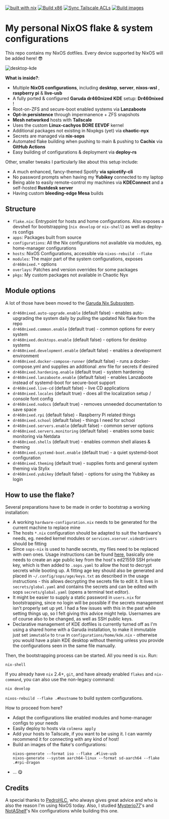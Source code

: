 [![built with nix](https://img.shields.io/static/v1?logo=nixos&logoColor=white&label=&message=Built%20with%20Nix&color=41439a)](https://builtwithnix.org) [![Build x86](https://github.com/dr460nf1r3/dr460nixed/actions/workflows/cachix_x86.yml/badge.svg)](https://github.com/dr460nf1r3/dr460nixed/actions/workflows/cachix_x86.yml) [![Sync Tailscale ACLs](https://github.com/dr460nf1r3/dr460nixed/actions/workflows/tailscale.yml/badge.svg)](https://github.com/dr460nf1r3/dr460nixed/actions/workflows/tailscale.yml) [![Build images](https://github.com/dr460nf1r3/dr460nixed/actions/workflows/build_images.yml/badge.svg)](https://github.com/dr460nf1r3/dr460nixed/actions/workflows/build_images.yml)

# My personal NixOS flake & system configurations

This repo contains my NixOS dotfiles. Every device supported by NixOS will be added here! 😎

![desktop-kde](https://i.imgur.com/h3WGSJ4.jpg)

**What is inside?**:

- Multiple **NixOS configurations**, including **desktop**, **server**, **nixos-wsl** , **raspberry pi** & **live-usb**
- A fully ported & configured **Garuda dr460nized KDE** setup: **Dr460nixed** !
- Root-on-ZFS and secure-boot enabled systems via **Lanzaboote**
- **Opt-in persistence** through impermanence + ZFS snapshots
- **Mesh networked** hosts with **Tailscale**
- Uses the custom **Linux-cachyos BORE EEVDF** kernel
- Additional packages not existing in Nixpkgs (yet) via **chaotic-nyx**
- Secrets are managed via **nix-sops**
- Automated flake building when pushing to main & pushing to **Cachix** via **GitHub Actions**
- Easy building of configurations & deployment via **deploy-rs**

Other, smaller tweaks I particularly like about this setup include:

- A much enhanced, fancy-themed Spotify **via spicetify-cli**
- No password prompts when having my **Yubikey** connected to my laptop
- Being able to easily remote-control my machines via **KDEConnect** and a self-hosted **Rustdesk server**
- Having custom **bleeding-edge Mesa** builds

## Structure

- `flake.nix`: Entrypoint for hosts and home configurations. Also exposes a
  devshell for bootstrapping (`nix develop` or `nix-shell`) as well as deploy-rs configs
- `apps`: Packages built from source
- `configurations`: All the Nix configurations not available via modules, eg. home-manager configurations
- `hosts`: NixOS Configurations, accessible via `nixos-rebuild --flake`
- `modules`: The major part of the system configurations, exposes `dr460nixed.*` options
- `overlays`: Patches and version overrides for some packages
- `pkgs`: My custom packages not available in Chaotic Nyx

## Module options

A lot of those have been moved to the [Garuda Nix Subsystem](https://gitlab.com/garuda-linux/garuda-nix-subsystem).

- `dr460nixed.auto-upgrade.enable` (default false) - enables auto-upgrading the system daily by pulling the updated Nix flake from the repo
- `dr460nixed.common.enable` (default true) - common options for every system
- `dr460nixed.desktops.enable` (default false) - options for desktop systems
- `dr460nixed.development.enable` (default false) - enables a development environment
- `dr460nixed.docker-compose-runner` (default false) - runs a docker-compose.yml and supplies an additional .env file for secrets if desired
- `dr460nixed.hardening.enable` (default true) - system hardening
- `dr460nixed.lanzaboote.enable` (default false) - enables Lanzaboote instead of systemd-boot for secure-boot support
- `dr460nixed.live-cd` (default false) - live CD applications
- `dr460nixed.locales` (default true) - does all the localization setup / console font config
- `dr460nixed.nodocs` (default true) - removes unneeded documentation to save space
- `dr460nixed.rpi` (default false) - Raspberry Pi related things
- `dr460nixed.school` (default false) - things I need for school
- `dr460nixed.servers.enable` (default false) - common server options
- `dr460nixed.servers.monitoring` (default false) - enables some basic monitoring via Netdata
- `dr460nixed.shells` (default true) - enables common shell aliases & theming
- `dr460nixed.systemd-boot.enable` (default true) - a quiet systemd-boot configuration
- `dr460nixed.theming` (default true) - supplies fonts and general system theming via Stylix
- `dr460nixed.yubikey` (default false) - options for using the Yubikey as login

## How to use the flake?

Several preparations have to be made in order to bootstrap a working installation:

- A working `hardware-configuration.nix` needs to be generated for the current machine to replace mine
- The hosts `*.nix` configuration should be adapted to suit the hardware's needs, eg. needed kernel modules or `services.xserver.videoDrivers` should be fitting
- Since `sops-nix` is used to handle secrets, my files need to be replaced with own ones. Usage instructions can be found [here](https://github.com/Mic92/sops-nix#usage-example), basically one needs to create an age public key from the host's ed21559 SSH private key, which is then added to `.sops.yaml` to allow the host to decrypt secrets while booting up. A fitting age key should also be generated and placed in `~/.config/sops/age/keys.txt` as described in the usage instructions - this allows decrypting the secrets file to edit it. It lives in `secrets/global.yaml` and contains the secrets and can be edited with sops `secrets/global.yaml` (opens a terminal text editor).
- It might be easier to supply a static password in `users.nix` for bootstrapping, since no login will be possible if the secrets management isn't properly set up yet. I had a few issues with this in the past while setting things up, so I felt giving this advice might help. Usernames are of course also to be changed, as well as SSH public keys.
- Declarative management of KDE dotfiles is currently turned off as I'm using a shared home with a Garuda installation, to make it immutable just set `immutable` to `true` in `configurations/home/kde.nix` - otherwise you would have a plain KDE desktop without theming unless you provide the configurations seen in the same file manually.

Then, the bootstrapping process can be started. All you need is `nix`. Run:

```
nix-shell
```

If you already have `nix` 2.4+, `git`, and have already enabled `flakes` and
`nix-command`, you can also use the non-legacy command:

```
nix develop
```

`nixos-rebuild --flake .#hostname` to build system configurations.

How to proceed from here?

- Adapt the configurations like enabled modules and home-manager configs to your needs
- Easily deploy to hosts via `colmena apply`
- Add your hosts to Tailscale, if you want to be using it. I can warmly recommend it for connecting with any kind of host!
- Build an images of the flake's configurations:
  ~~~
  nixos-generate --format iso --flake .#live-usb
  nixos-generate --system aarch64-linux --format sd-aarch64 --flake .#rpi-dragon
- ... 😋

## Credits

A special thanks to [PedroHLC](https://github.com/pedrohlc), who always gives great advice and who is also the reason I'm using NixOS today. Also, I studied [Mysterio77](https://github.com/Misterio77)'s and [NotAShelf](https://github.com/NotAShelf)'s Nix configurations while building this one.
